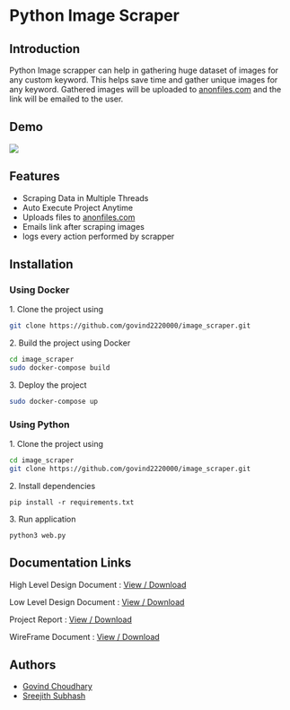 # Python Image Scraper

## Introduction

Python Image scrapper can help in gathering huge dataset of images for any custom keyword. This helps save time and gather unique images for any keyword. Gathered images will be uploaded to [anonfiles.com](https://anonfiles.com) and the link will be emailed to the user.

## Demo
![](https://cdn.discordapp.com/attachments/545957572776296449/885482323854893066/Untitled_video_Made_with_Clipchamp_1.gif)

## Features

- Scraping Data in Multiple Threads 
- Auto Execute Project Anytime
- Uploads files to [anonfiles.com](https://anonfiles.com)
- Emails link after scraping images
- logs every action performed by scrapper

## Installation

### Using Docker
1\.  Clone the project using 
```sh
git clone https://github.com/govind2220000/image_scraper.git
```    
2\.  Build the project using Docker
```sh  
cd image_scraper
sudo docker-compose build
```   
3\.  Deploy the project
```sh 
sudo docker-compose up
```


### Using Python
1\. Clone the project using 
```sh
cd image_scraper
git clone https://github.com/govind2220000/image_scraper.git
```
2\. Install dependencies
```
pip install -r requirements.txt
```
3\. Run application
```
python3 web.py
```    
    

## Documentation Links
High Level Design Document : [View / Download](https://drive.google.com/file/d/1xWUd1qql4b25_gpqhOVHEoX8_NvHJaic/view?usp=sharing)

Low Level Design Document  : [View / Download](https://drive.google.com/file/d/1BO-RErAp7n9-cYCCm36wpSba0sOug4pd/view?usp=sharing)

Project Report             : [View / Download](https://drive.google.com/file/d/1YDMSYhX_ldxOHqkgJtY31nyVLZivBVWL/view?usp=sharing)

WireFrame Document         : [View / Download](https://drive.google.com/file/d/1IIiREJi5Jaa4wPbiQ2gAZkvDBF1q5PQ2/view)


## Authors
- [Govind Choudhary](https://github.com/govind2220000)
- [Sreejith Subhash](https://github.com/sjith7)
